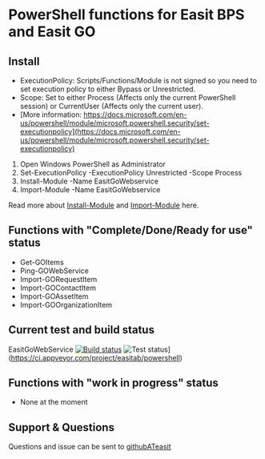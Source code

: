 # PowerShell functions for Easit BPS and Easit GO

## Install

- ExecutionPolicy: Scripts/Functions/Module is not signed so you need to set execution policy to either Bypass or Unrestricted.
- Scope: Set to either Process (Affects only the current PowerShell session) or CurrentUser (Affects only the current user).
- [More information: https://docs.microsoft.com/en-us/powershell/module/microsoft.powershell.security/set-executionpolicy](https://docs.microsoft.com/en-us/powershell/module/microsoft.powershell.security/set-executionpolicy)

1. Open Windows PowerShell as Administrator
2. Set-ExecutionPolicy -ExecutionPolicy Unrestricted -Scope Process
3. Install-Module -Name EasitGoWebservice
4. Import-Module -Name EasitGoWebservice

Read more about [Install-Module](https://docs.microsoft.com/en-us/powershell/module/powershellget/install-module) and [Import-Module](https://docs.microsoft.com/en-us/powershell/module/microsoft.powershell.core/import-module) here.

## Functions with "Complete/Done/Ready for use" status

* Get-GOItems
* Ping-GOWebService
* Import-GORequestItem
* Import-GOContactItem
* Import-GOAssetItem
* Import-GOOrganizationItem

## Current test and build status

EasitGoWebService [![Build status](https://ci.appveyor.com/api/projects/status/na4pw8pmbdjk8oud?svg=true)](https://ci.appveyor.com/project/easitab/powershell) 
![Test status](http://teststatusbadge.azurewebsites.net/api/status/easitab/powershell)]
(https://ci.appveyor.com/project/easitab/powershell)

## Functions with "work in progress" status

* None at the moment

## Support & Questions

Questions and issue can be sent to [githubATeasit](mailto:github@easit.com)
